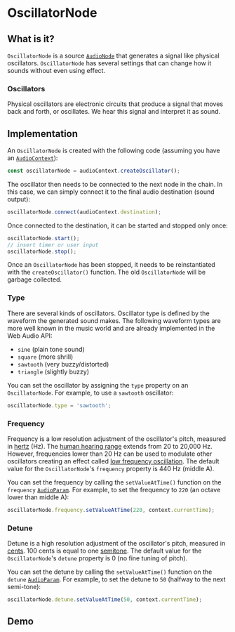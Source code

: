 # OscillatorNode

## What is it?

`OscillatorNode` is a source [`AudioNode`](audio-node) that generates a signal like physical oscillators.  `OscillatorNode` has several settings that can change how it sounds without even using effect.

### Oscillators

Physical oscillators are electronic circuits that produce a signal that moves back and forth, or oscillates.  We hear this signal and interpret it as sound.

## Implementation

An `OscillatorNode` is created with the following code (assuming you have an [`AudioContext`](./audio-context)):

```javascript
const oscillatorNode = audioContext.createOscillator();
```

The oscillator then needs to be connected to the next node in the chain.  In this case, we can simply connect it to the final audio destination (sound output):

```javascript
oscillatorNode.connect(audioContext.destination);
```

Once connected to the destination, it can be started and stopped only once:

```javascript
oscillatorNode.start();
// insert timer or user input
oscillatorNode.stop();
```

Once an `OscillatorNode` has been stopped, it needs to be reinstantiated with the `createOscillator()` function.  The old `OscillatorNode` will be garbage collected.

### Type

There are several kinds of oscillators.  Oscillator type is defined by the waveform the generated sound makes.  The following waveform types are more well known in the music world and are already implemented in the Web Audio API:

- `sine` (plain tone sound)
- `square` (more shrill)
- `sawtooth` (very buzzy/distorted)
- `triangle` (slightly buzzy)

You can set the oscillator by assigning the `type` property on an `OscillatorNode`.  For example, to use a `sawtooth` oscillator:

```javascript
oscillatorNode.type = 'sawtooth';
```

### Frequency

Frequency is a low resolution adjustment of the oscillator's pitch, measured in [hertz](https://en.wikipedia.org/wiki/Hertz) (Hz).  The [human hearing range](https://en.wikipedia.org/wiki/Hearing_range#Humans) extends from 20 to 20,000 Hz.  However, frequencies lower than 20 Hz can be used to modulate other oscillators creating an effect called [low frequency oscillation](https://en.wikipedia.org/wiki/Low-frequency_oscillation). The default value for the `OscillatorNode`'s `frequency` property is 440 Hz (middle A).

You can set the frequency by calling the `setValueAtTime()` function on the `frequency` [`AudioParam`](./audio-params).  For example, to set the frequency to `220` (an octave lower than middle A):

```javascript
oscillatorNode.frequency.setValueAtTime(220, context.currentTime);
```

### Detune

Detune is a high resolution adjustment of the oscillator's pitch, measured in [cents][1].  100 cents is equal to one [semitone](https://en.wikipedia.org/wiki/Semitone).  The default value for the `OscillatorNode`'s `detune` property is 0 (no fine tuning of pitch).

[1]: https://en.wikipedia.org/wiki/Cent_(music)

You can set the detune by calling the `setValueAtTime()` function on the `detune` [`AudioParam`](./audio-params).  For example, to set the detune to `50` (halfway to the next semi-tone):

```javascript
oscillatorNode.detune.setValueAtTime(50, context.currentTime);
```

## Demo

<demo-snippet>
    <template>
        <div>
            <button onclick="startTone()">Start</button>
            <button onclick="endTone()">Stop</button>
        </div>
        <div>
            <button onclick="changeTo('sine')">Sine</button>
            <button onclick="changeTo('square')">Square</button>
            <button onclick="changeTo('sawtooth')">Sawtooth</button>
            <button onclick="changeTo('triangle')">Triangle</button>
        </div>
        <div>
            Frequency: <input type="range" min="330" max="1450" value="840" oninput="changeFrequency(value)">
        </div>
        <div>
            Detune: <input type="range" min="-100" max="100" value="0" oninput="changeDetune(value)">
        </div>
        <script>
            const oscillatorNodeContext = new AudioContext();
            let oscillatorNode;
            const startTone = () => {
                // stop the previous oscillator from playing
                if(oscillatorNode) oscillatorNode.stop();
                // create a new oscillator node (the old node is discarded)
                oscillatorNode = oscillatorNodeContext.createOscillator();
                // connect it to the destination
                oscillatorNode.connect(oscillatorNodeContext.destination);
                // start the oscillator
                oscillatorNode.start();
            }
            const endTone = () => {
                // stop the oscillator
                oscillatorNode.stop();
            }
            const changeTo = (type) => {
                oscillatorNode.type = type;
            }
            const changeFrequency = (frequency) => {
                // this helps us perceive the sound as being linear
                oscillatorNode.frequency.setValueAtTime(Math.pow(2, frequency / 100), oscillatorNodeContext.currentTime);
            }
            const changeDetune = (detune) => {
                oscillatorNode.detune.setValueAtTime(detune, oscillatorNodeContext.currentTime);
            }
        </script>
    </template>
</demo-snippet>